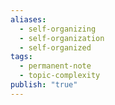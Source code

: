 ```yaml
---
aliases:
  - self-organizing
  - self-organization
  - self-organized
tags:
  - permanent-note
  - topic-complexity
publish: "true"
---
```

